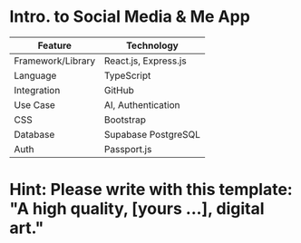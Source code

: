 # Intro. to Social Media & Me App
| Feature | Technology |
|-----|------|
| Framework/Library| React.js, Express.js|
| Language | TypeScript |
| Integration | GitHub |
| Use Case| AI, Authentication|
| CSS| Bootstrap|
| Database| Supabase PostgreSQL|
| Auth| Passport.js|

# Hint: Please write with this template: "A high quality, [yours ...], digital art."
